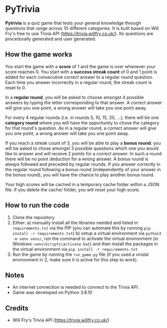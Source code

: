 # PyTrivia

**Pytrivia** is a quiz game that tests your general knowledge through questions that range across 10 different 
categories. It is built based on Will Fry's free to use Trivia API (https://trivia.willfry.co.uk/). Its questions are 
procedurally generated and user generated. 


## How the game works

You start the game with a **score** of 1 and the game is over whenever your score reaches 0. You start with a **success 
streak count** of 0 and 1 point is added for each consecutive correct answer to a regular round question. 
Each time you answer incorrectly in a regular round, the streak count is reset to 0. 

In a **regular round**, you will be asked to choose amongst 4 possible answers by typing the letter corresponding to that 
answer. A correct answer will give you one point, a wrong answer will take you one point away.

For every 4 regular rounds (i.e. in rounds 5, 10, 15, 20, ...), there will be one **category round** where you will 
have the opportunity to chose the category for that round's question. As in a regular round, a correct answer will 
give you one point, a wrong answer will take you one point away.

If you reach a streak count of 3, you will be able to play a **bonus round**: you will be asked to chose amongst
3 possible questions which one you would like to answer and will receive 2 points for a correct answer. 
In such a round there will be  no point deduction for a wrong answer. A bonus round is always followed and preceded 
by regular rounds. If you answer correctly in the regular round following a bonus round (independently 
of your answer in the bonus round), you will have the chance to play another bonus round.

Your high scores will be cached in a temporary cache folder within a JSON file. If you delete the cache/ folder, you 
will reset your high score. 


## How to run the code

1. Clone the repository
2. Either:
    a) manually install all the libraries needed and listed in ``requirements.txt`` via the PIP (you can automate 
    this by running ``pip install -r requirements.txt``) 
    b) setup a virtual environment via `python3 -m venv venv/`, run the command to activate the virtual environment
     (in Windows: `venv\Scripts\activate.bat`) and then install the packages in the virtual environment via 
     ``pip install -r requirements.txt``
3. Run the game by running the ``run_game.py`` file (if you used a virutal environment in 2, make sure it is active 
for this step to work).


## Notes

- An internet connection is needed to connect to the Trivia API.
- Game was developed on Python 3.8.10


## Credits

- Will Fry's Trivia API (https://trivia.willfry.co.uk/)